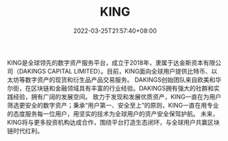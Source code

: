 ﻿---
weight: 
title: "KING"
description: "KING是全球领先的数字资产服务…"
date: 2022-03-25T21:57:40+08:00
lastmod: 2022-03-25T16:45:40+08:00
draft: false
authors: ["Metabd"]
featuredImage: "king.webp"
link: ""
tags: ["交易所","KING"]
categories: ["navigation"]
navigation: ["交易所"]
lightgallery: true
toc: true
pinned: false
recommend: false
recommend1: false
---
KING是全球领先的数字资产服务平台，成立于2018年，隶属于达金斯资本有限公司（DAKINGS CAPITAL LIMITED）。目前，KING面向全球用户提供比特币、以太坊等数字资产的现货和衍生品产品交易服务。
DAKINGS创始团队来自欧美和华尔街，在区块链和金融领域具有丰富的行业经验。DAKINGS拥有强大的社群和实践经验，拥有广阔的发展空间。
致力于发现和发展优质资产，KING一直在为用户筛选更安全的数字资产；秉承“用户第一、安全至上”的原则，KING一直在用专业的态度服务每一位用户，用坚实的技术为全球用户的资产安全保驾护航。
未来，KING将与更多投资机构达成合作，围绕平台打造生态闭环，与全球用户共赢区块链时代红利。
